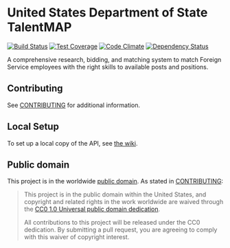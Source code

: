# United States Department of State TalentMAP

[![Build Status](https://circleci.com/gh/18F/State-TalentMAP-API.svg?&style=shield)](https://circleci.com/gh/18F/State-TalentMAP-API/)
[![Test Coverage](https://codeclimate.com/github/18F/State-TalentMAP-API/badges/coverage.svg)](https://codeclimate.com/github/18F/State-TalentMAP-API/coverage)
[![Code Climate](https://codeclimate.com/github/18F/State-TalentMAP-API/badges/gpa.svg)](https://codeclimate.com/github/18F/State-TalentMAP-API)
[![Dependency Status](https://gemnasium.com/badges/github.com/18F/State-TalentMAP-API.svg)](https://gemnasium.com/github.com/18F/State-TalentMAP-API)

A comprehensive research, bidding, and matching system to match Foreign Service employees with the right skills to available posts and positions.

## Contributing

See [CONTRIBUTING](CONTRIBUTING.md) for additional information.

## Local Setup

To set up a local copy of the API, see [the wiki](https://github.com/18F/State-TalentMAP/wiki/Deployment-Guide).

## Public domain

This project is in the worldwide [public domain](LICENSE.md). As stated in [CONTRIBUTING](CONTRIBUTING.md):

> This project is in the public domain within the United States, and copyright and related rights in the work worldwide are waived through the [CC0 1.0 Universal public domain dedication](https://creativecommons.org/publicdomain/zero/1.0/).
>
> All contributions to this project will be released under the CC0 dedication. By submitting a pull request, you are agreeing to comply with this waiver of copyright interest.
